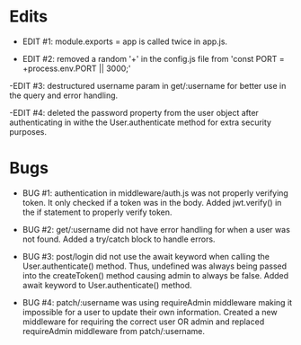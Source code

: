 # Edits

- EDIT #1: module.exports = app is called twice in app.js.

- EDIT #2: removed a random '+' in the config.js file from 'const PORT = +process.env.PORT || 3000;'

-EDIT #3: destructured username param in get/:username for better use in the query and error handling.

-EDIT #4: deleted the password property from the user object after authenticating in withe the User.authenticate method for extra security purposes.

# Bugs

- BUG #1: authentication in middleware/auth.js was not properly verifying token. It only checked if a token was in the body. Added jwt.verify() in the if statement to properly verify token.

- BUG #2: get/:username did not have error handling for when a user was not found. Added a try/catch block to handle errors.

- BUG #3: post/login did not use the await keyword when calling the User.authenticate() method. Thus, undefined was always being passed into the createToken() method causing admin to always be false. Added await keyword to User.authenticate() method.

- BUG #4: patch/:username was using requireAdmin middleware making it impossible for a user to update their own information. Created a new middleware for requiring the correct user OR admin and replaced requireAdmin middleware from patch/:username.
